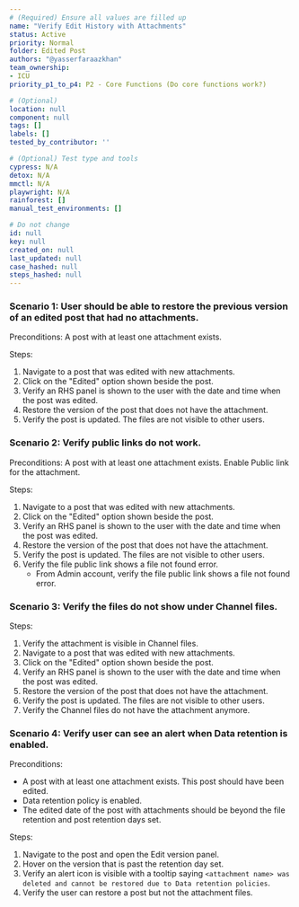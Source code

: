 ```yaml
---
# (Required) Ensure all values are filled up
name: "Verify Edit History with Attachments"
status: Active
priority: Normal
folder: Edited Post
authors: "@yasserfaraazkhan"
team_ownership:
- ICU
priority_p1_to_p4: P2 - Core Functions (Do core functions work?)

# (Optional)
location: null
component: null
tags: []
labels: []
tested_by_contributor: ''

# (Optional) Test type and tools
cypress: N/A
detox: N/A
mmctl: N/A
playwright: N/A
rainforest: []
manual_test_environments: []

# Do not change
id: null
key: null
created_on: null
last_updated: null
case_hashed: null
steps_hashed: null
---
```


### Scenario 1: User should be able to restore the previous version of an edited post that had no attachments.

Preconditions: A post with at least one attachment exists.

Steps:

1. Navigate to a post that was edited with new attachments.
2. Click on the "Edited" option shown beside the post.
3. Verify an RHS panel is shown to the user with the date and time when the post was edited.
4. Restore the version of the post that does not have the attachment.
5. Verify the post is updated. The files are not visible to other users.

### Scenario 2: Verify public links do not work.

Preconditions: A post with at least one attachment exists. Enable Public link for the attachment.

Steps:

1. Navigate to a post that was edited with new attachments.
2. Click on the "Edited" option shown beside the post.
3. Verify an RHS panel is shown to the user with the date and time when the post was edited.
4. Restore the version of the post that does not have the attachment.
5. Verify the post is updated. The files are not visible to other users.
6. Verify the file public link shows a file not found error.
   - From Admin account, verify the file public link shows a file not found error.

### Scenario 3: Verify the files do not show under Channel files.

Steps:

1. Verify the attachment is visible in Channel files.
2. Navigate to a post that was edited with new attachments.
3. Click on the "Edited" option shown beside the post.
4. Verify an RHS panel is shown to the user with the date and time when the post was edited.
5. Restore the version of the post that does not have the attachment.
6. Verify the post is updated. The files are not visible to other users.
7. Verify the Channel files do not have the attachment anymore.

### Scenario 4: Verify user can see an alert when Data retention is enabled.

Preconditions:

- A post with at least one attachment exists. This post should have been edited.
- Data retention policy is enabled.
- The edited date of the post with attachments should be beyond the file retention and post retention days set.

Steps:

1. Navigate to the post and open the Edit version panel.
2. Hover on the version that is past the retention day set.
3. Verify an alert icon is visible with a tooltip saying `<attachment name> was deleted and cannot be restored due to Data retention policies`.
4. Verify the user can restore a post but not the attachment files.
